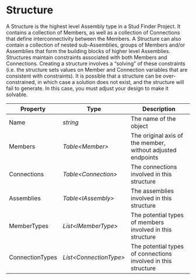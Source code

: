 # Structure
A Structure is the highest level Assembly type in a Stud Finder Project. It contains a collection of Members, as well as a collection of Connections that define interconnectivity between the Members. A Structure can also contain a collection of nested sub-Assemblies, groups of Members and/or Assemblies that form the building blocks of higher level Assemblies.
Structures maintain constraints associated with both Members and Connections. Creating a structure involves a “solving” of these constraints (i.e. the structure sets values on Member and Connection variables that are consistent with constraints). It is possible that a structure can be over-constrained, in which case a solution does not exist, and the structure will fail to generate. In this case, you must adjust your design to make it solvable.

Property | Type | Description
---------| ---------| ---------
Name | *string* | The name of the object
Members | *Table\<Member>* | The original axis of the member, without adjusted endpoints
Connections | *Table\<Connection>* | The connections involved in this structure
Assemblies | *Table\<IAssembly>* | The assemblies involved in this structure
MemberTypes | *List\<IMemberType>* | The potential types of members involved in this structure
ConnectionTypes | *List\<ConnectionType>* | The potential types of connections involved in this structure

<!-- 
## Create Structure
To create a structure, use the StructureBuilder class. At a minimum, you must provide at least 1 Member to the StructureBuilder. Other structure properties are optional—if you do not supply them, they will be generated automatically based on default settings.
### Add Members
You must add at least one member to the structure builder (although a single member structure is atypical—structures usually contain at least a handful of members, if not hundreds).
It is common to set Member properties before adding them to the StructureBuilder. For example, you may want to set the Name or Priority of a Member, or you may set the NormalGuide and/or MemberTypeGuide that guide the Solver as it selects values for Members.
### Add Connections
You can add your own pre-generated connections, or you can rely on the ConnectionGenerator in the StructureBuilder object to generate them for you. The default ConnectionGenerator generates connections at every intersection between Member Analytical Axes. You can replace the default ConnectionGenerator.
If you supply any pre-generated connections, the ConnectionGenerator will not run automatically. However, you can still use the ConnectionGenerator by calling StructureBuilder.GenerateConnections().
If you add any Connections that contain references to (IDs of) Members that are not present in the StructureBuilder, those connections will be thrown out when the Structure is built.
### Add MemberTypes and ConnectionTypes
You can add specific MemberTypes and ConnectionTypes that you want to be included in the Structure. If you do not add MemberTypes or ConnectionTypes, the default Types will be used.
You can pull Types from the TypeLibrary or from the current Project to be added to the StructureBuilder. Adding a Type to the StructureBuilder will also add the Type to the current Project, if it has not already been added.
-->